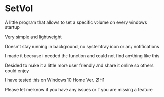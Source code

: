 # SetVol
A little program that allows to set a specific volume on every windows startup

Very simple and lightweight

Doesn't stay running in background, no systemtray icon or any notifications


I made it becouse i needed the function and could not find anything like this

Desided to make it a little more user friendly and share it online so others could enjoy



I have tested this on Windows 10 Home Ver. 21H1


Please let me know if you have any issues or if you are missing a feature

